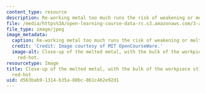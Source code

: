 ```yaml
---
content_type: resource
description: Re-working metal too much runs the risk of weakening or melting it.
file: /media/https%3A/open-learning-course-data-rc.s3.amazonaws.com/3-a04-modern-blacksmithing-and-physical-metallurgy-fall-2008/d563bab91314b35a80bc861c4b2e92d1_101.jpg
file_type: image/jpeg
image_metadata:
  caption: Re-working metal too much runs the risk of weakening or melting it.
  credit: 'Credit: Image courtesy of MIT OpenCourseWare.'
  image-alt: Close-up of the melted metal, with the bulk of the workpiece still glowing
    red-hot.
resourcetype: Image
title: Close-up of the melted metal, with the bulk of the workpiece still glowing
  red-hot
uid: d563bab9-1314-b35a-80bc-861c4b2e92d1
---
```

